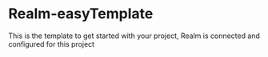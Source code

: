 # Realm-easyTemplate
This is the template to get started with your project, Realm is connected and configured for this project
